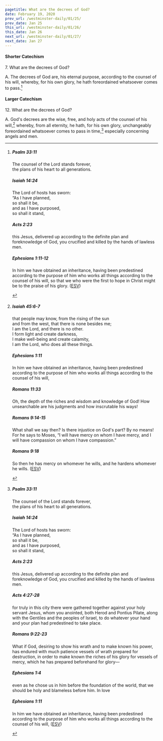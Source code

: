 ```yaml
---
pagetitle: What are the decrees of God?
date: February 19, 2020
prev_url: /westminster-daily/01/25/
prev_date: Jan 25
this_url: /westminster-daily/01/26/
this_date: Jan 26
next_url: /westminster-daily/01/27/
next_date: Jan 27
---
```


#### Shorter Catechism

7\. What are the decrees of God?

A. The decrees of God are, his eternal purpose, according to the counsel of his will, whereby, for his own glory, he hath foreordained whatsoever comes to pass.[^fnref:wsc1]


[^fnref:wsc1]: <div class="esv"><h5>Psalm 33:11</h5> <div class="esv-text"><div class="block-indent"> <p class="line-group" id="p19033011.01-1">The counsel of the <span class="small-caps">Lord</span> stands forever,<br /> <span class="indent"></span>the plans of his heart to all generations.</p> </div> </div><h5>Isaiah 14:24</h5> <div class="esv-text"> <div class="block-indent"> <p class="line-group" id="p23014024.05-2">The <span class="small-caps">Lord</span> of hosts has sworn:<br /> &#8220;As I have planned,<br /> <span class="indent"></span>so shall it be,<br /> and as I have purposed,<br /> <span class="indent"></span>so shall it stand,</p> </div> </div><h5>Acts 2:23</h5> <div class="esv-text"><p id="p44002023.01-3">this Jesus, delivered up according to the definite plan and foreknowledge of God, you crucified and killed by the hands of lawless men.</p> </div><h5>Ephesians 1:11-12</h5> <div class="esv-text"><p id="p49001011.01-4">In him we have obtained an inheritance, having been predestined according to the purpose of him who works all things according to the counsel of his will, so that we who were the first to hope in Christ might be to the praise of his glory.  (<a href="http://www.esv.org" class="copyright">ESV</a>)</p> </div> </div>


#### Larger Catechism

12\. What are the decrees of God?

A. God's decrees are the wise, free, and holy acts of the counsel of his will,[^fnref:wlc1] whereby, from all eternity, he hath, for his own glory, unchangeably foreordained whatsoever comes to pass in time,[^fnref:wlc2] especially concerning angels and men.


[^fnref:wlc1]: <div class="esv"><h5>Isaiah 45:6-7</h5> <div class="esv-text"><div class="block-indent"> <p class="line-group" id="p23045006.01-1">that people may know, from the rising of the sun<br /> <span class="indent"></span>and from the west, that there is none besides me;<br /> <span class="indent"></span>I am the <span class="small-caps">Lord</span>, and there is no other.<br />  I form light and create darkness,<br /> <span class="indent"></span>I make well-being and create calamity,<br /> <span class="indent"></span>I am the <span class="small-caps">Lord</span>, who does all these things.</p> </div> </div><h5>Ephesians 1:11</h5> <div class="esv-text"><p id="p49001011.01-2">In him we have obtained an inheritance, having been predestined according to the purpose of him who works all things according to the counsel of his will,</p> </div><h5>Romans 11:33</h5> <div class="esv-text"><p id="p45011033.01-3">Oh, the depth of the riches and wisdom and knowledge of God! How unsearchable are his judgments and how inscrutable his ways!</p> </div><h5>Romans 9:14-15</h5> <div class="esv-text"><p id="p45009014.01-4">What shall we say then? Is there injustice on God's part? By no means! For he says to Moses, &#8220;I will have mercy on whom I have mercy, and I will have compassion on whom I have compassion.&#8221;</p> </div><h5>Romans 9:18</h5> <div class="esv-text"><p id="p45009018.01-5">So then he has mercy on whomever he wills, and he hardens whomever he wills.  (<a href="http://www.esv.org" class="copyright">ESV</a>)</p> </div> </div>

[^fnref:wlc2]: <div class="esv"><h5>Psalm 33:11</h5> <div class="esv-text"><div class="block-indent"> <p class="line-group" id="p19033011.01-1">The counsel of the <span class="small-caps">Lord</span> stands forever,<br /> <span class="indent"></span>the plans of his heart to all generations.</p> </div> </div><h5>Isaiah 14:24</h5> <div class="esv-text"> <div class="block-indent"> <p class="line-group" id="p23014024.05-2">The <span class="small-caps">Lord</span> of hosts has sworn:<br /> &#8220;As I have planned,<br /> <span class="indent"></span>so shall it be,<br /> and as I have purposed,<br /> <span class="indent"></span>so shall it stand,</p> </div> </div><h5>Acts 2:23</h5> <div class="esv-text"><p id="p44002023.01-3">this Jesus, delivered up according to the definite plan and foreknowledge of God, you crucified and killed by the hands of lawless men.</p> </div><h5>Acts 4:27-28</h5> <div class="esv-text"><p class="same-paragraph" id="p44004027.01-4">for truly in this city there were gathered together against your holy servant Jesus, whom you anointed, both Herod and Pontius Pilate, along with the Gentiles and the peoples of Israel, to do whatever your hand and your plan had predestined to take place.</p> </div><h5>Romans 9:22-23</h5> <div class="esv-text"><p id="p45009022.01-5">What if God, desiring to show his wrath and to make known his power, has endured with much patience vessels of wrath prepared for destruction, in order to make known the riches of his glory for vessels of mercy, which he has prepared beforehand for glory&#8212;</p> </div><h5>Ephesians 1:4</h5> <div class="esv-text"><p id="p49001004.01-6">even as he chose us in him before the foundation of the world, that we should be holy and blameless before him. In love</p> </div><h5>Ephesians 1:11</h5> <div class="esv-text"><p id="p49001011.01-7">In him we have obtained an inheritance, having been predestined according to the purpose of him who works all things according to the counsel of his will,  (<a href="http://www.esv.org" class="copyright">ESV</a>)</p> </div> </div>

